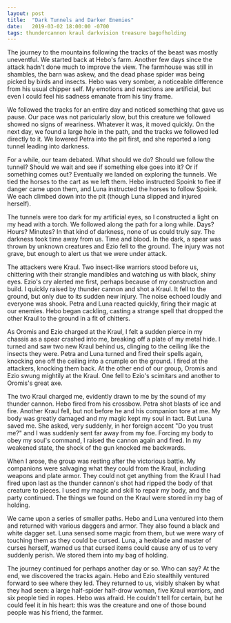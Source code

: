 ```yaml
---
layout: post
title:  "Dark Tunnels and Darker Enemies"
date:   2019-03-02 18:00:00 -0700
tags: thundercannon kraul darkvision treasure bagofholding
---
```


The journey to the mountains following the tracks of the beast was mostly uneventful. We started back at Hebo's farm. Another few days since the attack hadn't done much to improve the view. The farmhouse was still in shambles, the barn was askew, and the dead phase spider was being picked by birds and insects. Hebo was very somber, a noticeable difference from his usual chipper self. My emotions and reactions are artificial, but even I could feel his sadness emanate from his tiny frame.

We followed the tracks for an entire day and noticed something that gave us pause. Our pace was not paricularly slow, but this creature we followed showed no signs of weariness. Whatever it was, it moved quickly. On the next day, we found a large hole in the path, and the tracks we followed led directly to it. We lowered Petra into the pit first, and she reported a long tunnel leading into darkness. 

For a while, our team debated. What should we do? Should we follow the tunnel? Should we wait and see if something else goes into it? Or if something comes out? Eventually we landed on exploring the tunnels. We tied the horses to the cart as we left them. Hebo instructed Spoink to flee if danger came upon them, and Luna instructed the horses to follow Spoink. We each climbed down into the pit (though Luna slipped and injured herself). 

The tunnels were too dark for my artificial eyes, so I constructed a light on my head with a torch. We followed along the path for a long while. Days? Hours? Minutes? In that kind of darkness, none of us could truly say. The darkness took time away from us. Time and blood. In the dark, a spear was thrown by unknown creatures and Ezio fell to the ground. The injury was not grave, but enough to alert us that we were under attack. 

The attackers were Kraul. Two insect-like warriors stood before us, chittering with their strangle mandibles and watching us with black, shiny eyes. Ezio's cry alerted me first, perhaps because of my construction and build. I quickly raised by thunder cannon and shot a Kraul. It fell to the ground, but only due to its sudden new injury. The noise echoed loudly and everyone was shook. Petra and Luna reacted quickly, firing their magic at our enemies. Hebo began cackling, casting a strange spell that dropped the other Kraul to the ground in a fit of chitters.

As Oromis and Ezio charged at the Kraul, I felt a sudden pierce in my chassis as a spear crashed into me, breaking off a plate of my metal hide. I turned and saw two new Kraul behind us, clinging to the ceiling like the insects they were. Petra and Luna turned and fired their spells again, knocking one off the ceiling into a crumple on the ground. I fired at the attackers, knocking them back. At the other end of our group, Oromis and Ezio swung mightily at the Kraul. One fell to Ezio's scimitars and another to Oromis's great axe.

The two Kraul charged me, evidently drawn to me by the sound of my thunder cannon. Hebo fired from his crossbow. Petra shot blasts of ice and fire. Another Kraul fell, but not before he and his companion tore at me. My body was greatly damaged and my magic kept my soul in tact. But Luna saved me. She asked, very suddenly, in her foreign accent "Do you trust me?" and I was suddenly sent far away from my foe. Forcing my body to obey my soul's command, I raised the cannon again and fired. In my weakened state, the shock of the gun knocked me backwards. 

When I arose, the group was resting after the victorious battle. My companions were salvaging what they could from the Kraul, including weapons and plate armor. They could not get anything from the Kraul I had fired upon last as the thunder cannon's shot had ripped the body of that creature to pieces. I used my magic and skill to repair my body, and the party continued. The things we found on the Kraul were stored in my bag of holding.

We came upon a series of smaller paths. Hebo and Luna ventured into them and returned with various daggers and armor. They also found a black and white dagger set. Luna sensed some magic from them, but we were wary of touching them as they could be cursed. Luna, a hexblade and master of curses herself, warned us that cursed items could cause any of us to very suddenly perish. We stored them into my bag of holding.

The journey continued for perhaps another day or so. Who can say? At the end, we discovered the tracks again. Hebo and Ezio stealthily ventured forward to see where they led. They returned to us, visibly shaken by what they had seen: a large half-spider half-drow woman, five Kraul warriors, and six people tied in ropes. Hebo was afraid. He couldn't tell for certain, but he could feel it in his heart: this was the creature and one of those bound people was his friend, the farmer.
